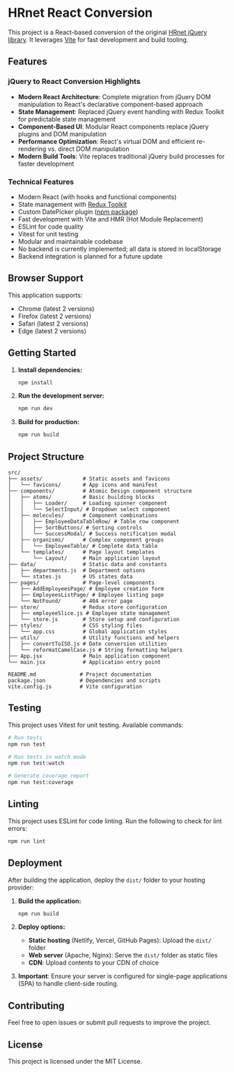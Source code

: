 # HRnet React Conversion

This project is a React-based conversion of the original [HRnet jQuery library](https://github.com/OpenClassrooms-Student-Center/P12_Front-end). It leverages [Vite](https://vitejs.dev/) for fast development and build tooling.

## Features

### jQuery to React Conversion Highlights
- **Modern React Architecture**: Complete migration from jQuery DOM manipulation to React's declarative component-based approach
- **State Management**: Replaced jQuery event handling with Redux Toolkit for predictable state management
- **Component-Based UI**: Modular React components replace jQuery plugins and DOM manipulation
- **Performance Optimization**: React's virtual DOM and efficient re-rendering vs. direct DOM manipulation
- **Modern Build Tools**: Vite replaces traditional jQuery build processes for faster development

### Technical Features
- Modern React (with hooks and functional components)
- State management with [Redux Toolkit](https://redux-toolkit.js.org/)
- Custom DatePicker plugin ([npm package](https://www.npmjs.com/package/react-i18n-datepicker))
- Fast development with Vite and HMR (Hot Module Replacement)
- ESLint for code quality
- Vitest for unit testing
- Modular and maintainable codebase
- No backend is currently implemented; all data is stored in localStorage
- Backend integration is planned for a future update

## Browser Support

This application supports:
- Chrome (latest 2 versions)
- Firefox (latest 2 versions)
- Safari (latest 2 versions)
- Edge (latest 2 versions)

## Getting Started

1. **Install dependencies:**
    ```bash
    npm install
    ```

2. **Run the development server:**
    ```bash
    npm run dev
    ```

3. **Build for production:**
    ```bash
    npm run build
    ```

## Project Structure

```
src/
├── assets/             # Static assets and favicons
│   └── favicons/       # App icons and manifest
├── components/         # Atomic Design component structure
│   ├── atoms/          # Basic building blocks
│   │   ├── Loader/     # Loading spinner component
│   │   └── SelectInput/ # Dropdown select component
│   ├── molecules/      # Component combinations
│   │   ├── EmployeeDataTableRow/ # Table row component
│   │   ├── SortButtons/ # Sorting controls
│   │   └── SuccessModal/ # Success notification modal
│   ├── organisms/      # Complex component groups
│   │   └── EmployeeTable/ # Complete data table
│   └── templates/      # Page layout templates
│       └── Layout/     # Main application layout
├── data/               # Static data and constants
│   ├── departments.js  # Department options
│   └── states.js       # US states data
├── pages/              # Page-level components
│   ├── AddEmployeesPage/ # Employee creation form
│   ├── EmployeesListPage/ # Employee listing page
│   └── NotFound/       # 404 error page
├── store/              # Redux store configuration
│   ├── employeeSlice.js # Employee state management
│   └── store.js        # Store setup and configuration
├── styles/             # CSS styling files
│   └── app.css         # Global application styles
├── utils/              # Utility functions and helpers
│   ├── convertToISO.js # Date conversion utilities
│   └── reformatCamelCase.js # String formatting helpers
├── App.jsx             # Main application component
└── main.jsx            # Application entry point

README.md              # Project documentation
package.json           # Dependencies and scripts
vite.config.js         # Vite configuration
```

## Testing

This project uses Vitest for unit testing. Available commands:

```bash
# Run tests
npm run test

# Run tests in watch mode
npm run test:watch

# Generate coverage report
npm run test:coverage
```

## Linting

This project uses ESLint for code linting. Run the following to check for lint errors:

```bash
npm run lint
```

## Deployment

After building the application, deploy the `dist/` folder to your hosting provider:

1. **Build the application:**
    ```bash
    npm run build
    ```

2. **Deploy options:**
    - **Static hosting** (Netlify, Vercel, GitHub Pages): Upload the `dist/` folder
    - **Web server** (Apache, Nginx): Serve the `dist/` folder as static files
    - **CDN**: Upload contents to your CDN of choice

3. **Important**: Ensure your server is configured for single-page applications (SPA) to handle client-side routing.

## Contributing

Feel free to open issues or submit pull requests to improve the project.

## License

This project is licensed under the MIT License.